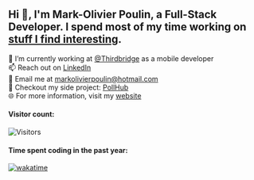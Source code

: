 ## Hi 👋, I'm Mark-Olivier Poulin, a Full-Stack Developer. I spend most of my time working on [stuff I find interesting](https://pollhub.vote).

🔭 I’m currently working at [@Thirdbridge](https://www.thirdbridge.ca/en) as a mobile developer<br>
📫 Reach out on [LinkedIn](https://www.linkedin.com/in/mark-olivier-poulin-913aaa170/)<br>
📧 Email me at markolivierpoulin@hotmail.com<br>
🚀 Checkout my side project: [PollHub](https://pollhub.vote)<br>
🌐 For more information, visit my [website](https://www.markolivierpoulin.com/)

#### Visitor count: </br> 
<img alt="Visitors" src="https://visitor-badge.laobi.icu/badge?page_id=markol17.visitor-badge"/>

#### Time spent coding in the past year: </br> 
[![wakatime](https://wakatime.com/badge/user/2a28bd88-2b5f-47b4-a848-556d25a91216.svg)](https://wakatime.com/@2a28bd88-2b5f-47b4-a848-556d25a91216)

